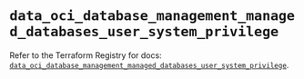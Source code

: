 # `data_oci_database_management_managed_databases_user_system_privilege`

Refer to the Terraform Registry for docs: [`data_oci_database_management_managed_databases_user_system_privilege`](https://registry.terraform.io/providers/oracle/oci/6.18.0/docs/data-sources/database_management_managed_databases_user_system_privilege).
